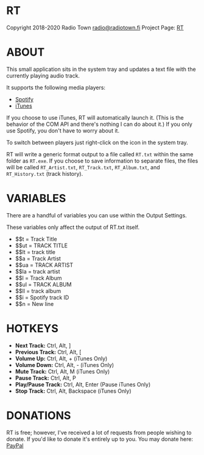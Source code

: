 RT
====
Copyright 2018-2020 Radio Town <radio@radiotown.fi>
Project Page: [RT](https://github.com/okramalem/RT)

ABOUT
=====
This small application sits in the system tray and updates a text
file with the currently playing audio track.

It supports the following media players:
* [Spotify](https://www.spotify.com/)
* [iTunes](https://www.apple.com/itunes/)

If you choose to use iTunes, RT will automatically launch it. (This
is the behavior of the COM API and there's nothing I can do about it.) If you
only use Spotify, you don't have to worry about it.

To switch between players just right-click on the icon in the system tray.

RT will write a generic format output to a file called `RT.txt` within the
same folder as `RT.exe`.  If you choose to save information to separate files, 
the files will be called `RT_Artist.txt`, `RT_Track.txt`, `RT_Album.txt`, 
and `RT_History.txt` (track history).

VARIABLES
=========
There are a handful of variables you can use within the Output Settings.

These variables only affect the output of RT.txt itself.

* $$t = Track Title
* $$ut = TRACK TITLE
* $$lt = track title
* $$a = Track Artist
* $$ua = TRACK ARTIST
* $$la = track artist
* $$l = Track Album
* $$ul = TRACK ALBUM
* $$ll = track album
* $$i = Spotify track ID
* $$n = New line

HOTKEYS
=======
* **Next Track:** Ctrl, Alt, ]
* **Previous Track:** Ctrl, Alt, [
* **Volume Up:** Ctrl, Alt, + (iTunes Only)
* **Volume Down:** Ctrl, Alt, - (iTunes Only)
* **Mute Track:** Ctrl, Alt, M (iTunes Only)
* **Pause Track:** Ctrl, Alt, P
* **Play/Pause Track:** Ctrl, Alt, Enter (Pause iTunes Only)
* **Stop Track:** Ctrl, Alt, Backspace (iTunes Only)

DONATIONS
=========
RT is free; however, I've received a lot of requests from people wishing
to donate. If you'd like to donate it's entirely up to you. You may donate
here: [PayPal](https://paypal.me/radiotown)
